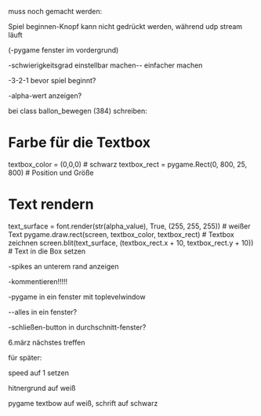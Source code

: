 muss noch gemacht werden:

Spiel beginnen-Knopf kann nicht gedrückt werden, während udp stream läuft

(-pygame fenster im vordergrund)

-schwierigkeitsgrad einstellbar machen-- einfacher machen

-3-2-1 bevor spiel beginnt?

-alpha-wert anzeigen?

bei class ballon_bewegen (384) schreiben:

# Farbe für die Textbox
textbox_color = (0,0,0)  # schwarz
textbox_rect = pygame.Rect(0, 800, 25, 800)  # Position und Größe

# Text rendern
text_surface = font.render(str(alpha_value), True, (255, 255, 255))  # weißer Text
pygame.draw.rect(screen, textbox_color, textbox_rect)  # Textbox zeichnen
screen.blit(text_surface, (textbox_rect.x + 10, textbox_rect.y + 10))  # Text in die Box setzen






-spikes an unterem rand anzeigen

-kommentieren!!!!!

-pygame in ein fenster mit toplevelwindow

--alles in ein fenster?

-schließen-button in durchschnitt-fenster?

6.märz nächstes treffen

für später:

speed auf 1 setzen

hitnergrund auf weiß

pygame textbow auf weiß, schrift auf schwarz


